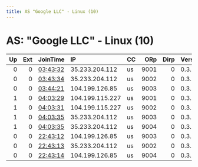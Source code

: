 ```yaml
---
title: AS "Google LLC" - Linux (10)
---
```


# AS: "Google LLC" - Linux (10)

|   Up |   Ext | JoinTime                                                                                            | IP              | CC   |   ORp |   Dirp | Version   | Contact   | Nickname   |   eFamMembers |
|-----:|------:|:----------------------------------------------------------------------------------------------------|:----------------|:-----|------:|-------:|:----------|:----------|:-----------|--------------:|
|    0 |     0 | [03:43:32](https://metrics.torproject.org/rs.html#details/6ECB97306258E5AF8CB2FF240C9264589415F7EF) | 35.233.204.112  | us   |  9001 |      0 | 0.3.1.10  | None      | Emolument  |             1 |
|    0 |     0 | [03:43:34](https://metrics.torproject.org/rs.html#details/C51F4766431294CF3C7DF74DDBE6E841D24416D5) | 35.233.204.112  | us   |  9002 |      0 | 0.3.1.10  | None      | Endeavor   |             1 |
|    0 |     0 | [03:44:21](https://metrics.torproject.org/rs.html#details/4B3A1E4B50106719178BD32221CD20CD99561C52) | 104.199.126.85  | us   |  9003 |      0 | 0.3.1.10  | None      | Eritrea    |             1 |
|    1 |     0 | [04:03:29](https://metrics.torproject.org/rs.html#details/686D964AF7F4CC827CF0A667CE48C072342E80BD) | 104.199.115.227 | us   |  9001 |      0 | 0.3.1.10  | None      | Emolument  |             1 |
|    1 |     0 | [04:03:31](https://metrics.torproject.org/rs.html#details/228B9C76709B22B3CBF5C622922CE6F51FAC1FD6) | 104.199.115.227 | us   |  9002 |      0 | 0.3.1.10  | None      | Endeavor   |             1 |
|    1 |     0 | [04:03:35](https://metrics.torproject.org/rs.html#details/17BF429AEDF508149BA09F42EA5A094A56652C02) | 35.233.204.112  | us   |  9003 |      0 | 0.3.1.10  | None      | Eritrea    |             1 |
|    1 |     0 | [04:03:35](https://metrics.torproject.org/rs.html#details/D65670EE5262093E16541C53712AB0729A452839) | 35.233.204.112  | us   |  9004 |      0 | 0.3.1.10  | None      | Eyrie      |             1 |
|    0 |     0 | [22:43:12](https://metrics.torproject.org/rs.html#details/C57B586AF916A411A5657AFBB1CE5EDF4DF8CAED) | 104.199.126.85  | us   |  9003 |      0 | 0.3.1.10  | None      | Eritrea    |             1 |
|    0 |     0 | [22:43:13](https://metrics.torproject.org/rs.html#details/EA69435B1C9ECA255F9F9CE576786B1AB9D38E93) | 35.233.204.112  | us   |  9002 |      0 | 0.3.1.10  | None      | Endeavor   |             1 |
|    0 |     0 | [22:43:14](https://metrics.torproject.org/rs.html#details/4F0EA46C1DB40FC92753354CEBABBA4281649919) | 104.199.126.85  | us   |  9004 |      0 | 0.3.1.10  | None      | Eyrie      |             1 |
